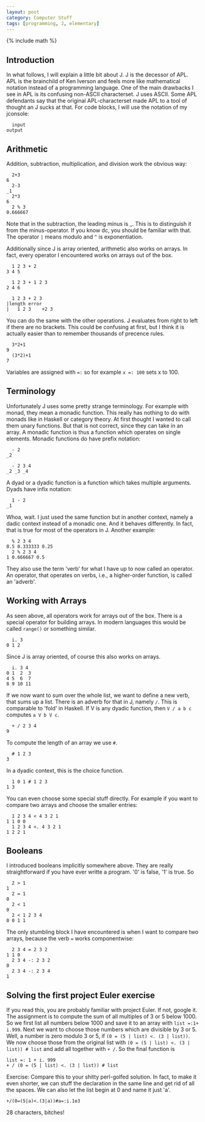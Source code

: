 ```yaml
---
layout: post
category: Computer Stuff
tags: [programming, J, elementary]
---
```

{% include math %}

## Introduction
In what follows, I will explain a little bit about J.
J is the decessor of APL.
APL is the brainchild of Ken Iverson and feels more like mathematical notation instead of a programming language.
One of the main drawbacks I see in APL is its confusing non-ASCII characterset.
J uses ASCII.
Some APL defendants say that the original APL-characterset made APL to a tool of thought an J sucks at that.
For code blocks, I will use the notation of my jconsole:

      input
    output

## Arithmetic
Addition, subtraction, multiplication, and division work the obvious way:

      2+3
    6
      2-3
    _1
      2*3
    6
      2 % 3
    0.666667

Note that in the subtraction, the leading minus is _.
This is to distinguish it from the minus-operator.
If you know dc, you should be familiar with that.
The operator `|` means modulo and `^` is exponentiation.

Additionally since J is array oriented, arithmetic also works on arrays.
In fact, every operator I encountered works on arrays out of the box.

      1 2 3 + 2
    3 4 5

      1 2 3 + 1 2 3
    2 4 6

      1 2 3 + 2 3
    |length error
    |   1 2 3    +2 3

You can do the same with the other operations.
J evaluates from right to left if there are no brackets.
This could be confusing at first, but I think it is actually easier than to remember thousands of precence rules.

      3*2+1
    9
      (3*2)+1
    7

Variables are assigned with `=:` so for example `x =: 100` sets x to 100.

## Terminology
Unfortunately J uses some pretty strange terminology.
For example with monad, they mean a monadic function.
This really has nothing to do with monads like in Haskell or category theory.
At first thought I wanted to call them unary functions. But that is not correct, since they can take in an array.
A monadic function is thus a function which operates on single elements.
Monadic functions do have prefix notation:

      - 2
    _2

      - 2 3 4
    _2 _3 _4

A dyad or a dyadic function is a function which takes multiple arguments.
Dyads have infix notation:

      1 - 2
    _1

Whoa, wait.
I just used the same function but in another context, namely a dadic context instead of a monadic one.
And it behaves differently.
In fact, that is true for most of the operators in J.
Another example:

      % 2 3 4
    0.5 0.333333 0.25
      2 % 2 3 4
    1 0.666667 0.5


They also use the term 'verb' for what I have up to now called an operator.
An operator, that operates on verbs, i.e., a higher-order function, is called an 'adverb'.

## Working with Arrays
As seen above, all operators work for arrays out of the box.
There is a special operator for building arrays.
In modern languages this would be called `range()` or something similar.

      i. 3
    0 1 2

Since J is array oriented, of course this also works on arrays.

      i. 3 4
    0 1  2  3
    4 5  6  7
    8 9 10 11

If we now want to sum over the whole list, we want to define a new verb, that sums up a list.
There is an adverb for that in J, namely `/`.
This is comparable to 'fold' in Haskell.
If V is any dyadic function, then `V / a b c` computes `a V b V c`.

      + / 2 3 4
    9

To compute the length of an array we use `#`.

      # 1 2 3
    3

In a dyadic context, this is the choice function.

      1 0 1 # 1 2 3
    1 3


You can even choose some special stuff directly.
For example if you want to compare two arrays and choose the smaller entries:

      1 2 3 4 < 4 3 2 1
    1 1 0 0
      1 2 3 4 <. 4 3 2 1
    1 2 2 1

## Booleans
I introduced booleans implicitly somewhere above.
They are really straightforward if you have ever writte a program.
'0' is false, '1' is true.
So

      2 > 1
    1
      2 = 1
    0
      2 < 1
    0
      2 < 1 2 3 4
    0 0 1 1

The only stumbling block I have encountered is when I want to compare two arrays, because the verb `=` works componentwise:

      2 3 4 = 2 3 2
    1 1 0
      2 3 4 -: 2 3 2
    0
      2 3 4 -: 2 3 4
    1

## Solving the first project Euler exercise
If you read this, you are probably familiar with project Euler.
If not, google it.
The assignment is to compute the sum of all multiples of 3 or 5 below 1000.
So we first list all numbers below 1000 and save it to an array with `list =:1+ i.999`.
Next we want to choose those numbers which are divisible by 3 or 5.
Well, a number is zero modulo 3 or 5, if `(0 = (5 | list) <. (3 | list))`.
We now choose those from the original list with `(0 = (5 | list) <. (3 | list)) # list`
and add all together with `+ /`.
So the final function is

    list =: 1 + i. 999
    + / (0 = (5 | list) <. (3 | list)) # list

Exercise: Compare this to your shitty perl-golfed solution.
In fact, to make it even shorter, we can stuff the declaration in the same line and get rid of all the spaces.
We can also let the list begin at 0 and name it just 'a'.

    +/(0=(5|a)<.(3|a))#a=:i.1e3

28 characters, bitches!
